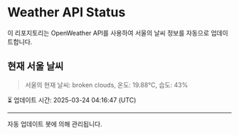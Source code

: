 
# Weather API Status

이 리포지토리는 OpenWeather API를 사용하여 서울의 날씨 정보를 자동으로 업데이트합니다.

## 현재 서울 날씨
> 서울의 현재 날씨: broken clouds, 온도: 19.88°C, 습도: 43%

⏳ 업데이트 시간: 2025-03-24 04:16:47 (UTC)

---
자동 업데이트 봇에 의해 관리됩니다.
